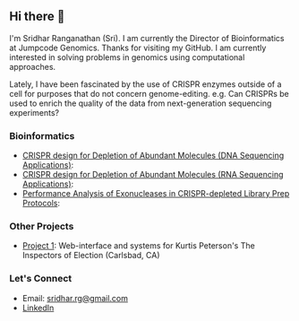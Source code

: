 ## Hi there 👋

I'm Sridhar Ranganathan (Sri). I am currently the Director of Bioinformatics at Jumpcode Genomics. Thanks for visiting my GitHub. I am currently interested in solving problems in genomics using computational approaches. 

Lately, I have been fascinated by the use of CRISPR enzymes outside of a cell for purposes that do not concern genome-editing. e.g. Can CRISPRs be used to enrich the quality of the data from next-generation sequencing experiments?

### Bioinformatics
- [CRISPR design for Depletion of Abundant Molecules (DNA Sequencing Applications)](#): 
- [CRISPR design for Depletion of Abundant Molecules (RNA Sequencing Applications)](#): 
- [Performance Analysis of Exonucleases in CRISPR-depleted Library Prep Protocols](#): 

### Other Projects
- [Project 1](https://github.com/sridhar-rg/inspectors-of-election-ivote): Web-interface and systems for Kurtis Peterson's The Inspectors of Election (Carlsbad, CA)

### Let's Connect
- Email: sridhar.rg@gmail.com
- [LinkedIn](https://www.linkedin.com/in/sur152/)
